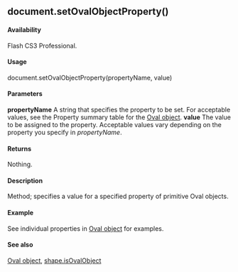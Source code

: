 ## document.setOvalObjectProperty()

#### Availability

Flash CS3 Professional.

#### Usage

document.setOvalObjectProperty(propertyName, value)

#### Parameters

**propertyName** A string that specifies the property to be set. For acceptable values, see the Property summary table for the [Oval object](../Oval_object/OvalObject_summary.md).
**value** The value to be assigned to the property. Acceptable values vary depending on the property you specify in
*propertyName*.

#### Returns

Nothing.

#### Description

Method; specifies a value for a specified property of primitive Oval objects.

#### Example


See individual properties in [Oval object](../Oval_object/OvalObject_summary.md) for examples.


#### See also

[Oval object](../Oval_object/OvalObject_summary.md), [shape.isOvalObject](../Shape_object/shape9.md)
